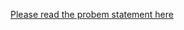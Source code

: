 [Please read the probem statement here](https://www.hackerrank.com/challenges/breaking-best-and-worst-records/problem?h_r=profile)
